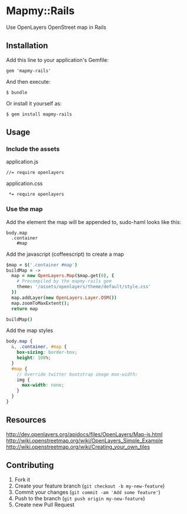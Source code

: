 # Mapmy::Rails

Use OpenLayers OpenStreet map in Rails

## Installation

Add this line to your application's Gemfile:

    gem 'mapmy-rails'

And then execute:

    $ bundle

Or install it yourself as:

    $ gem install mapmy-rails

## Usage

### Include the assets

application.js

```
//= require openlayers
```

application.css

```
 *= require openlayers
```

### Use the map

Add the element the map will be appended to, sudo-haml looks like this:

```haml
body.map
  .container
    #map
```

Add the javascript (coffeescript) to create a map

```coffeescript
$map = $('.container #map')
buildMap = ->
  map = new OpenLayers.Map($map.get(0), {
    # Precompiled by the mapmy-rails gem
    theme: '/assets/openlayers/theme/default/style.css'
  })
  map.addLayer(new OpenLayers.Layer.OSM())
  map.zoomToMaxExtent();
  return map

buildMap()
```

Add the map styles

```scss
body.map {
  &, .container, #map {
    box-sizing: border-box;
    height: 100%;
  }
  #map {
    // Override twitter bootstrap image max-width;
    img {
      max-width: none;
    }
  }
}
```

## Resources

http://dev.openlayers.org/apidocs/files/OpenLayers/Map-js.html
http://wiki.openstreetmap.org/wiki/OpenLayers_Simple_Example
http://wiki.openstreetmap.org/wiki/Creating_your_own_tiles

## Contributing

1. Fork it
2. Create your feature branch (`git checkout -b my-new-feature`)
3. Commit your changes (`git commit -am 'Add some feature'`)
4. Push to the branch (`git push origin my-new-feature`)
5. Create new Pull Request
